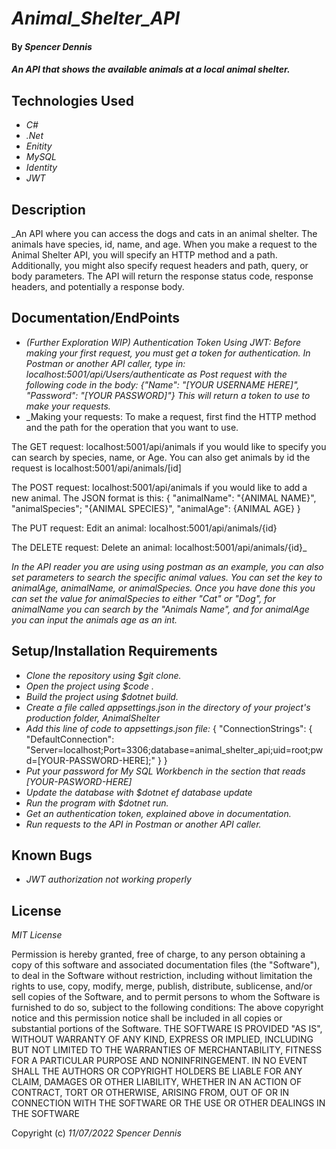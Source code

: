 # _Animal_Shelter_API_

#### By _Spencer Dennis_

#### _An API that shows the available animals at a local animal shelter._

## Technologies Used

* _C#_
* _.Net_
* _Enitity_
* _MySQL_
* _Identity_
* _JWT_

## Description

_An API where you can access the dogs and cats in an animal shelter. The animals have species, id, name, and age. When you make a request to the Animal Shelter API, you will specify an HTTP method and a path. Additionally, you might also specify request headers and path, query, or body parameters. The API will return the response status code, response headers, and potentially a response body.

## Documentation/EndPoints

* _(Further Exploration WIP) Authentication Token Using JWT: Before making your first request, you must get a token for authentication. In Postman or another API caller, type in: localhost:5001/api/Users/authenticate as Post request with the following code in the body: {"Name": "[YOUR USERNAME HERE]", "Password": "[YOUR PASSWORD]"} This will return a token to use to make your requests._
* _Making your requests: To make a request, first find the HTTP method and the path for the operation that you want to use. 

The GET request: localhost:5001/api/animals if you would like to specify you can search by species, name, or Age. You can also get animals by id the request is localhost:5001/api/animals/[id]

The POST request: localhost:5001/api/animals if you would like to add a new animal. The JSON format is this:
{
  "animalName": "{ANIMAL NAME}",
  "animalSpecies"; "{ANIMAL SPECIES}",
  "animalAge": {ANIMAL AGE}
}

The PUT request: 
Edit an animal: localhost:5001/api/animals/{id}

The DELETE request: 
Delete an animal: localhost:5001/api/animals/{id}_

_In the API reader you are using using postman as an example, you can also set parameters to search the specific animal values. You can set the key to animalAge, animalName, or animalSpecies. Once you have done this you can set the value for animalSpecies to either "Cat" or "Dog", for animalName you can search by the "Animals Name", and for animalAge you can input the animals age as an int._

## Setup/Installation Requirements

* _Clone the repository using $git clone._
* _Open the project using $code ._
* _Build the project using $dotnet build._
* _Create a file called appsettings.json in the directory of your project's production folder, AnimalShelter_
* _Add this line of code to appsettings.json file:_
  {
    "ConnectionStrings": {
        "DefaultConnection": "Server=localhost;Port=3306;database=animal_shelter_api;uid=root;pwd=[YOUR-PASSWORD-HERE];"
    }
  }
* _Put your password for My SQL Workbench in the section that reads [YOUR-PASWORD-HERE]_
* _Update the database with $dotnet ef database update_
* _Run the program with $dotnet run._
* _Get an authentication token, explained above in documentation._
* _Run requests to the API in Postman or another API caller._


## Known Bugs

* _JWT authorization not working properly_

## License

_MIT License_

Permission is hereby granted, free of charge, to any person obtaining a copy of this software and associated documentation files (the "Software"), to deal in the Software without restriction, including without limitation the rights to use, copy, modify, merge, publish, distribute, sublicense, and/or sell copies of the Software, and to permit persons to whom the Software is furnished to do so, subject to the following conditions:
The above copyright notice and this permission notice shall be included in all copies or substantial portions of the Software.
THE SOFTWARE IS PROVIDED "AS IS", WITHOUT WARRANTY OF ANY KIND, EXPRESS OR IMPLIED, INCLUDING BUT NOT LIMITED TO THE WARRANTIES OF MERCHANTABILITY, FITNESS FOR A PARTICULAR PURPOSE AND NONINFRINGEMENT. IN NO EVENT SHALL THE AUTHORS OR COPYRIGHT HOLDERS BE LIABLE FOR ANY CLAIM, DAMAGES OR OTHER LIABILITY, WHETHER IN AN ACTION OF CONTRACT, TORT OR OTHERWISE, ARISING FROM, OUT OF OR IN CONNECTION WITH THE SOFTWARE OR THE USE OR OTHER DEALINGS IN THE SOFTWARE
 
Copyright (c) _11/07/2022_ _Spencer Dennis_